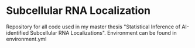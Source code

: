 # Subcellular RNA Localization

Repository for all code used in my master thesis "Statistical Inference of AI-identified Subcellular RNA Localizations".
Environment can be found in environment.yml
